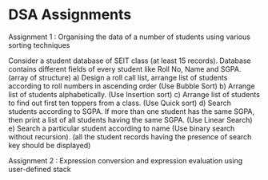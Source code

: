 # DSA Assignments

Assignment 1 : 
Organising the data of a number of students using various sorting techniques


Consider a student database of SEIT class (at least 15 records).
Database contains different fields of every student like Roll No, Name and SGPA.(array of structure)
a) Design a roll call list, arrange list of students according to roll numbers in ascending order (Use Bubble Sort)
b) Arrange list of students alphabetically. (Use Insertion sort)
c) Arrange list of students to find out first ten toppers from a class. (Use Quick sort)
d) Search students according to SGPA. If more than one student has the same SGPA, then print a list of all students having the same SGPA. (Use Linear Search)
e) Search a particular student according to name (Use binary search without recursion). (all the student records having the presence of search key should be displayed)

Assignment 2 :
Expression conversion and expression evaluation using user-defined stack
